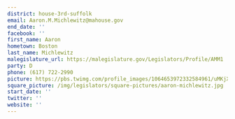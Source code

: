```yaml
---
district: house-3rd-suffolk
email: Aaron.M.Michlewitz@mahouse.gov
end_date: ''
facebook: ''
first_name: Aaron
hometown: Boston
last_name: Michlewitz
malegislature_url: https://malegislature.gov/Legislators/Profile/AMM1
party: D
phone: (617) 722-2990
picture: https://pbs.twimg.com/profile_images/1064653972332584961/uMKjX_mW_400x400.jpg
square_picture: /img/legislators/square-pictures/aaron-michlewitz.jpg
start_date: ''
twitter: ''
website: ''
---
```

